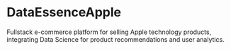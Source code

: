 # DataEssenceApple
Fullstack e-commerce platform for selling Apple technology products, integrating Data Science for product recommendations and user analytics.
